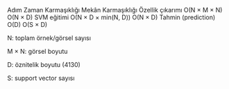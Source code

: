 Adım  Zaman Karmaşıklığı	Mekân Karmaşıklığı
Özellik çıkarımı	O(N × M × N)	O(N × D)
SVM eğitimi	O(N × D × min(N, D))	O(N × D)
Tahmin (prediction)	O(D)	O(S × D)

N: toplam örnek/görsel sayısı

M × N: görsel boyutu

D: öznitelik boyutu (4130)

S: support vector sayısı

